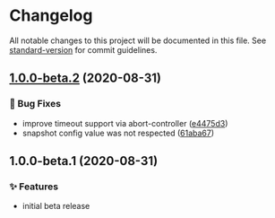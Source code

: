 # Changelog

All notable changes to this project will be documented in this file. See [standard-version](https://github.com/conventional-changelog/standard-version) for commit guidelines.

## [1.0.0-beta.2](https://github.com/shnhrrsn/homebridge-unifi-protect-platform/compare/v1.0.0-beta.1...v1.0.0-beta.2) (2020-08-31)

### 🐛 Bug Fixes

- improve timeout support via abort-controller ([e4475d3](https://github.com/shnhrrsn/homebridge-unifi-protect-platform/commit/e4475d387571f4a1a43770339723b443b624d57f))
- snapshot config value was not respected ([61aba67](https://github.com/shnhrrsn/homebridge-unifi-protect-platform/commit/61aba67eca87e3c611e70e1275bdc21084fb1b11))

## 1.0.0-beta.1 (2020-08-31)

### ✨ Features

- initial beta release
